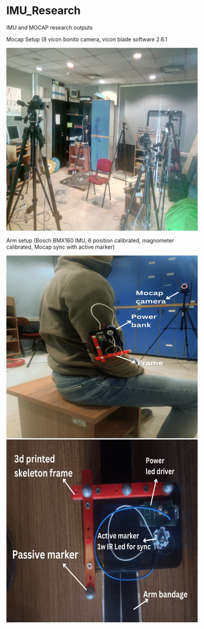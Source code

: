 # IMU_Research
IMU and MOCAP research outputs

Mocap Setup (8 vicon bonito camera, vicon blade software 2.6.1

<img src="imgs/environment.jpg" width="640" height="480" />

Arm setup (Bosch BMX160 IMU, 6 position calibrated, magnometer calibrated, Mocap sync with active marker)

<img src="imgs/arm_setup_1.png" width="640" height="480" />
<img src="imgs/arm_setup_2.png" width="640" height="480" />
